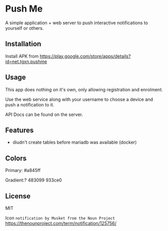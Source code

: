 # Push Me

A simple application + web server to push interactive notifications to yourself or others.

## Installation

Install APK from https://play.google.com/store/apps/details?id=net.tgxn.pushme


## Usage

This app does nothing on it's own, only allowing registration and enrolment.

Use the web service along with your username to choose a device and push a notification to it.

API Docs can be found on the server.

## Features

- diudn't create tables before mariadb was available (docker)

## Colors

Primary: #a845ff

Gradient:?
483099
933ce0

## License

MIT

Icon `notification by Musket from the Noun Project`
https://thenounproject.com/term/notification/125756/
